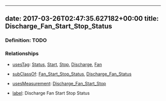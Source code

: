 
---
date: 2017-03-26T02:47:35.627182+00:00
title: Discharge_Fan_Start_Stop_Status
---
### Definition: TODO

### Relationships

* [usesTag](https://brickschema.org/schema/1.0/BrickFrame#usesTag): [Status](https://brickschema.org/schema/1.0/BrickTag#Status), [Start](https://brickschema.org/schema/1.0/BrickTag#Start), [Stop](https://brickschema.org/schema/1.0/BrickTag#Stop), [Discharge](https://brickschema.org/schema/1.0/BrickTag#Discharge), [Fan](https://brickschema.org/schema/1.0/BrickTag#Fan)

* [subClassOf](http://www.w3.org/2000/01/rdf-schema#subClassOf): [Fan_Start_Stop_Status](https://brickschema.org/schema/1.0/Brick#Fan_Start_Stop_Status), [Discharge_Fan_Status](https://brickschema.org/schema/1.0/Brick#Discharge_Fan_Status)

* [usesMeasurement](https://brickschema.org/schema/1.0/BrickFrame#usesMeasurement): [Discharge_Fan_Start_Stop](https://brickschema.org/schema/1.0/Brick#Discharge_Fan_Start_Stop)

* [label](http://www.w3.org/2000/01/rdf-schema#label): Discharge Fan Start Stop Status
